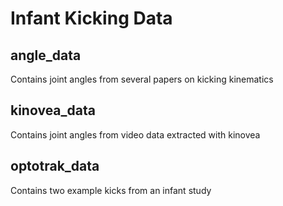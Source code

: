 # Infant Kicking Data
## angle_data
Contains joint angles from several papers on kicking kinematics
## kinovea_data
Contains joint angles from video data extracted with kinovea
## optotrak_data
Contains two example kicks from an infant study